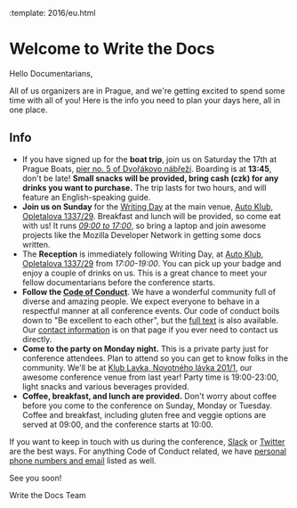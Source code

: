 :template: 2016/eu.html

# Welcome to Write the Docs

Hello Documentarians,

All of us organizers are in Prague, and we're getting excited to spend some time with all of you!
Here is the info you need to plan your days here,
all in one place. 

## Info

* If you have signed up for the **boat trip**, join us on Saturday the 17th at Prague Boats,
  [pier no. 5 of Dvořákovo nábřeží](https://goo.gl/maps/bqLP3VaytVo). Boarding is
  at **13:45**, don't be late! **Small snacks will be provided, bring cash (czk) for any drinks you want to purchase.** The trip lasts for two hours, and will feature an English-speaking guide.
* **Join us on Sunday** for the [Writing Day](https://www.writethedocs.org/conf/eu/2016/writingday/) at the main venue, [Auto Klub, Opletalova 1337/29](https://goo.gl/maps/FctuHxqXkr52). Breakfast and lunch will be provided, so come eat with us! It runs [*09:00 to 17:00*](https://www.writethedocs.org/conf/eu/2016/schedule/), so bring a laptop and join awesome projects like the Mozilla Developer Network in getting some docs written.
* The **Reception** is immediately following Writing Day, at [Auto Klub, Opletalova 1337/29](https://goo.gl/maps/FctuHxqXkr52) from *17:00-19:00*. You can pick up your badge and enjoy a couple of drinks on us. This is a great chance to meet your fellow documentarians before the conference starts.
* **Follow the [Code of Conduct](https://www.writethedocs.org/code-of-conduct/)**. We have a wonderful community full of diverse and amazing people. We expect everyone to behave in a respectful manner at all conference events. Our code of conduct boils down to "Be excellent to each other", but the [full text](https://www.writethedocs.org/code-of-conduct/) is also available. Our [contact information](http://www.writethedocs.org/code-of-conduct/#reporting-and-contact-information) is on that page if you ever need to contact us directly.
* **Come to the party on Monday night.** This is a private party just for conference attendees. Plan to attend so you can get to know folks in the community. We'll be at [Klub Lavka, Novotného lávka 201/1](https://goo.gl/maps/3k5XZQvkHZr), our awesome conference venue from last year! Party time is 19:00-23:00, light snacks and various beverages provided.
* **Coffee, breakfast, and lunch are provided.** Don't worry about coffee before you come to the conference on Sunday, Monday or Tuesday. Coffee and breakfast, including gluten free and veggie options are served at 09:00, and the conference starts at 10:00.

If you want to keep in touch with us during the conference,
[Slack](http://slack.writethedocs.org) or [Twitter](http://twitter.com/writethedocs) are the best ways.
For anything Code of Conduct related,
we have [personal phone numbers and email](http://www.writethedocs.org/code-of-conduct/#reporting-and-contact-information) listed as well.

See you soon!

Write the Docs Team
